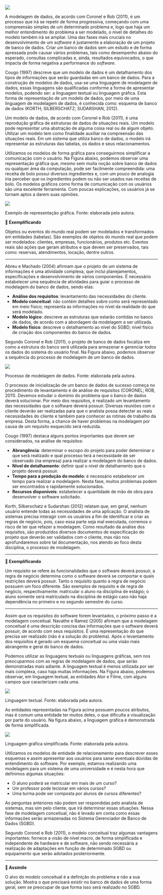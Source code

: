 [![](https://ampli-images.s3.amazonaws.com/production/ff27b094-12c0-4281-9340-815ed1f15309/original)](https://ampli-images.s3.amazonaws.com/production/ff27b094-12c0-4281-9340-815ed1f15309/original)

A modelagem de dados, de acordo com Coronel e Rob (2011), é um processo que irá se repetir de forma progressiva, começando com uma compreensão simples de um determinado problema e, logo que haja um melhor entendimento do problema a ser modelado, o nível de detalhes do modelo também irá se ampliar. Uma das fases mais cruciais no desenvolvimento de um _software_ é justamente a elaboração de um projeto de banco de dados. Criar um banco de dados sem um estudo e de forma apressada pode causar vários problemas, tais como desempenho abaixo do esperado, consultas complicadas e, ainda, resultados equivocados, o que impacta de forma negativa a performance do _software_.

Cougo (1997) descreve que um modelo de dados é um detalhamento dos tipos de informações que serão guardadas em um banco de dados. Para a construção de modelos de dados, usa-se uma linguagem de modelagem de dados, essas linguagens são qualificadas conforme a forma de apresentar modelos, podendo ser: a linguagem textual ou linguagem gráfica. Esta forma de representação de um modelo de dados, por meio de uma linguagem de modelagem de dados, é conhecida como: esquema de banco de dados (KORTH; SILBERSCHATZ; SUDARSHAN, 2012).

Um modelo de dados, de acordo com Coronel e Rob (2011), é uma reprodução gráfica de estruturas de dados de situações reais. Um modelo pode representar uma abstração de alguma coisa real ou de algum objeto. Utilizar um modelo tem como finalidade auxiliar na compreensão das situações reais. Em um sistema que utiliza banco de dados, o modelo irá representar as estruturas das tabelas, os dados e seus relacionamentos.

Utilizamos os modelos de forma gráfica para conseguirmos simplificar a comunicação com o usuário. Na Figura abaixo, podemos observar uma representação gráfica que, mesmo sem muita noção sobre banco de dados ou qualquer área da computação, pode ser facilmente compreendida: uma receita de bolo possui diversos ingredientes e, com um pouco de analogia iria perceber que os ingredientes podem ou não ser usados nas receitas de bolo. Os modelos gráficos como forma de comunicação com os usuários são uma excelente ferramenta. Com poucas explicações, os usuários já se tornam aptos a darem suas opiniões.

[![](https://ampli-images.s3.amazonaws.com/production/c78f6e20-3474-45ad-a65b-5a6ca7ecdfb2/original)](https://ampli-images.s3.amazonaws.com/production/c78f6e20-3474-45ad-a65b-5a6ca7ecdfb2/original)

Exemplo de representação gráfica. Fonte: elaborada pela autora.

**📝 Exemplificando**

Objetos ou eventos do mundo real podem ser modelados e transformados em entidades (tabelas). São exemplos de objetos do mundo real que podem ser modelados: clientes, empresas, funcionários, produtos etc. Eventos reais são ações que geram atributos e que devem ser preservados, tais como: reservas, atendimentos, locação, dentre outros.

_______

Abreu e Machado (2004) afirmam que o projeto de um sistema de informações é uma atividade complexa, que inclui planejamentos, especificações e desenvolvimento de vários componentes. É necessário estabelecer uma sequência de atividades para guiar o processo de modelagem do banco de dados, sendo elas:

- **Análise dos requisitos**: levantamento das necessidades do cliente.
- **Modelo conceitual**: não contém detalhes sobre como será representado em meio físico; representa as informações no nível da realidade do que será modelado.
- **Modelo lógico**: descreve as estruturas que estarão contidas no banco de dados, de acordo com a abordagem da modelagem a ser utilizada.
- **Modelo físico**: descreve o detalhamento ao nível do SGBD; nível físico de criação dos componentes do banco de dados.

Segundo Coronel e Rob (2011), o projeto de banco de dados focaliza em como a estrutura do banco será utilizada para armazenar e gerenciar todos os dados do sistema do usuário final. Na Figura abaixo, podemos observar a sequência do processo de modelagem de um banco de dados.

[![](https://ampli-images.s3.amazonaws.com/production/10b1a132-8367-4f1e-9555-1a2fcc0c6cf6/original)](https://ampli-images.s3.amazonaws.com/production/10b1a132-8367-4f1e-9555-1a2fcc0c6cf6/original)

Processo de modelagem de dados. Fonte: elaborada pela autora.

O processo de inicialização de um banco de dados de sucesso começa no procedimento de levantamento e de análise de requisitos (CORONEL; ROB, 2011). Devemos estudar o domínio do problema que o banco de dados deverá solucionar. Por meio dos requisitos, é realizado um levantamento das necessidades que o software deverá possuir. Diversas reuniões com o cliente deverão ser realizadas para que o analista possa detectar as reais necessidades do cliente e também para conhecer as rotinas de trabalho da empresa. Desta forma, a chance de haver problemas na modelagem por causa de um requisito esquecido será reduzida.

Cougo (1997) destaca alguns pontos importantes que devem ser considerados, na análise de requisitos:

- **Abrangência**: determinar o escopo do projeto para poder determinar o que será realizado e qual processo terá a necessidade de ser observado (na empresa) para realizar a modelagem do banco de dados.
- **Nível de detalhamento**: definir qual o nível de detalhamento que o projeto deverá possuir.
- **Tempo para a produção do modelo**: é necessário estabelecer um tempo para realizar a modelagem. Nesta fase, muitos problemas podem ser encontrados e rapidamente solucionados.
- **Recursos disponíveis**: estabelecer a quantidade de mão de obra para desenvolver o software solicitado.

Korth, Silberschatz e Sudarshan (2012) relatam que, em geral, nenhum usuário entende todas as necessidades de uma aplicação. O analista de sistemas precisa interagir com os usuários a fim de identificar e criar as regras de negócio, pois, caso essa parte seja mal executada, corremos o risco de ter que refazer a modelagem. Como resultado da análise dos requisitos, são produzidos diversos documentos de especificação do projeto que deverão ser validados com o cliente, mas não nos aprofundaremos sobre tal documentação, nos atendo ao foco desta disciplina, o processo de modelagem.

_______

**📝 Exemplificando**

Um requisito se refere às funcionalidades que o software deverá possuir, a regra de negócio determina como o software deverá se comportar e quais restrições deverá possuir. Tanto o requisito quanto a regra de negócio possuem um foco diferente. São exemplos de requisito e de regra de negócio, respectivamente: matricular o aluno na disciplina de estágio; o aluno somente será matriculado na disciplina de estágio caso não haja dependência no primeiro e no segundo semestre do curso.

_______

Assim que os requisitos do software forem levantados, o próximo passo é a modelagem conceitual. Navathe e Ramez (2005) afirmam que a modelagem conceitual é uma descrição concisa das informações que o software deverá possuir, de acordo com seus requisitos. É uma representação do que precisa ser realizado (não é a solução do problema). Após o levantamento dos requisitos é gerado um esquema conceitual ou uma visão mais abrangente e geral do banco de dados.

Podemos utilizar as linguagens textuais ou linguagens gráficas, sem nos preocuparmos com as regras de modelagem de dados, que serão demonstradas mais adiante. A linguagem textual é menos utilizada por ser mais complexa, caso haja muitas informações. Na Figura abaixo, podemos observar, em linguagem textual, as entidades Ator e Filme, com alguns campos que caracterizam cada uma.

[![](https://ampli-images.s3.amazonaws.com/production/8da5c327-bad6-45d3-85fc-a929319b394d/original)](https://ampli-images.s3.amazonaws.com/production/8da5c327-bad6-45d3-85fc-a929319b394d/original)

Linguagem textual. Fonte: elaborada pela autora.

As entidades representadas na Figura acima possuem poucos atributos, mas é comum uma entidade ter muitos deles, o que dificulta a visualização por parte do usuário. Na figura abaixo, a linguagem gráfica é demonstrada de forma simplificada.

[![](https://ampli-images.s3.amazonaws.com/production/193d0623-9b24-4152-a502-555be52b92c8/original)](https://ampli-images.s3.amazonaws.com/production/193d0623-9b24-4152-a502-555be52b92c8/original)

Linguagem gráfica simplificada. Fonte: elaborada pela autora.

Utilizamos os modelos de entidade de relacionamento para descrever esses esquemas e assim apresentar aos usuários para sanar eventuais dúvidas de entendimento do software. Por exemplo, estamos realizando uma modelagem para um sistema de uma universidade e é nesta hora que definimos algumas situações:

- O aluno poderá se matricular em mais de um curso?
- Um professor pode lecionar em vários cursos?
- Uma turma pode ser composta por alunos de cursos diferentes?

As perguntas anteriores não podem ser respondidas pelo analista de sistemas, mas sim pelo cliente, que irá determinar essas situações. Nessa fase de modelagem conceitual, não é levado em conta como essas informações serão armazenadas no Sistema Gerenciador de Banco de Dados (SGBD).

Segundo Coronel e Rob (2011), o modelo conceitual traz algumas vantagens importantes: fornece a visão de nível macro, de forma simplificada e independente de hardware e de software, não sendo necessária a realização de adaptações em função de determinado SGBD ou equipamento que serão adotados posteriormente.

_______

**🔁 Assimile**

O alvo do modelo conceitual é a definição do problema e não a sua solução. Mostra o que precisará existir no banco de dados de uma forma geral, sem se preocupar de que forma isso será realizado no SGBD.